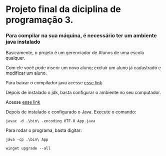 <h1>Projeto final da diciplina de programação 3.</h1>

<h3>Para compilar na sua máquina, é necessário ter um ambiente java instalado</h3>

<p>Basicamente, o projeto é um gerenciador de Alunos de uma escola qualquer.</p>
<p>Com ele você pode inserir um novo aluno; excluir um aluno já cadastrado e modificar um aluno.</p>

<p>Para baixar o compilador java acesse <a href="https://www.oracle.com/java/technologies/downloads/">esse link</a></p>
<p>Depois de instalado o jdk, basta configurar o ambiente no seu computador. </p>
<p>Acesse <a href="https://confluence.atlassian.com/confbr1/configurando-a-variavel-java_home-no-windows-933709538.html">esse link</a></p>
<p>Depois de instalado e configurado o Java. Execute o comando:</p>

<code>javac -d .\bin\ -encoding UTF-8 App.java</code>

<p>Para rodar o programa, basta digitar:</p>

<code>java -cp .\bin\ App</code>


<code>winget upgrade --all</code>